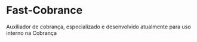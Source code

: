 # Fast-Cobrance
Auxiliador de cobrança, especializado e desenvolvido atualmente para uso interno na Cobrança
